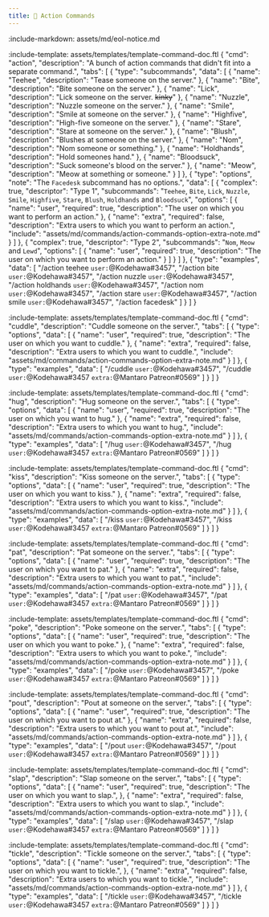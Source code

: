 ```yaml
---
title: 👋 Action Commands
---
```

:include-markdown: assets/md/eol-notice.md


:include-template: assets/templates/template-command-doc.ftl {
"cmd": "action",
"description": "A bunch of action commands that didn't fit into a separate command.",
"tabs": [
{
"type": "subcommands",
"data": [
{
"name": "Teehee",
"description": "Tease someone on the server."
},
{
"name": "Bite",
"description": "Bite someone on the server."
},
{
"name": "Lick",
"description": "Lick someone on the server. ~~kinky~~"
},
{
"name": "Nuzzle",
"description": "Nuzzle someone on the server."
},
{
"name": "Smile",
"description": "Smile at someone on the server."
},
{
"name": "Highfive",
"description": "High-five someone on the server."
},
{
"name": "Stare",
"description": "Stare at someone on the server."
},
{
"name": "Blush",
"description": "Blushes at someone on the server."
},
{
"name": "Nom",
"description": "Nom someone or something."
},
{
"name": "Holdhands",
"description": "Hold someones hand."
},
{
"name": "Bloodsuck",
"description": "Suck someone\'s blood on the server."
},
{
"name": "Meow",
"description": "Meow at something or someone."
}
]
},
{
"type": "options",
"note": "The `Facedesk` subcommand has no options.",
"data": [
{
"complex": true,
"descriptor": "Type 1",
"subcommands": "`Teehee`, `Bite`, `Lick`, `Nuzzle`, `Smile`, `Highfive`, `Stare`, `Blush`, `Holdhands` and `Bloodsuck`",
"options": [
{
"name": "user",
"required": true,
"description": "The user on which you want to perform an action."
},
{
"name": "extra",
"required": false,
"description": "Extra users to which you want to perform an action.",
"include": "assets/md/commands/action-commands-option-extra-note.md"
}
]
},
{
"complex": true,
"descriptor": "Type 2",
"subcommands": "`Nom`, `Meow` and `Lewd`",
"options": [
{
"name": "user",
"required": true,
"description": "The user on which you want to perform an action."
}
]
}
]
},
{
"type": "examples",
"data": [
"/action teehee `user:`@Kodehawa#3457",
"/action bite `user:`@Kodehawa#3457",
"/action nuzzle `user:`@Kodehawa#3457",
"/action holdhands `user:`@Kodehawa#3457",
"/action nom `user:`@Kodehawa#3457",
"/action stare `user:`@Kodehawa#3457",
"/action smile `user:`@Kodehawa#3457",
"/action facedesk"
]
}
]
}

:include-template: assets/templates/template-command-doc.ftl {
"cmd": "cuddle",
"description": "Cuddle someone on the server.",
"tabs": [
{
"type": "options",
"data": [
{
"name": "user",
"required": true,
"description": "The user on which you want to cuddle."
},
{
"name": "extra",
"required": false,
"description": "Extra users to which you want to cuddle.",
"include": "assets/md/commands/action-commands-option-extra-note.md"
}
]
},
{
"type": "examples",
"data": [
"/cuddle `user:`@Kodehawa#3457",
"/cuddle `user:`@Kodehawa#3457 `extra:`@Mantaro Patreon#0569"
]
}
]
}

:include-template: assets/templates/template-command-doc.ftl {
"cmd": "hug",
"description": "Hug someone on the server.",
"tabs": [
{
"type": "options",
"data": [
{
"name": "user",
"required": true,
"description": "The user on which you want to hug."
},
{
"name": "extra",
"required": false,
"description": "Extra users to which you want to hug.",
"include": "assets/md/commands/action-commands-option-extra-note.md"
}
]
},
{
"type": "examples",
"data": [
"/hug `user:`@Kodehawa#3457",
"/hug `user:`@Kodehawa#3457 `extra:`@Mantaro Patreon#0569"
]
}
]
}

:include-template: assets/templates/template-command-doc.ftl {
"cmd": "kiss",
"description": "Kiss someone on the server.",
"tabs": [
{
"type": "options",
"data": [
{
"name": "user",
"required": true,
"description": "The user on which you want to kiss."
},
{
"name": "extra",
"required": false,
"description": "Extra users to which you want to kiss.",
"include": "assets/md/commands/action-commands-option-extra-note.md"
}
]
},
{
"type": "examples",
"data": [
"/kiss `user:`@Kodehawa#3457",
"/kiss `user:`@Kodehawa#3457 `extra:`@Mantaro Patreon#0569"
]
}
]
}


:include-template: assets/templates/template-command-doc.ftl {
"cmd": "pat",
"description": "Pat someone on the server.",
"tabs": [
{
"type": "options",
"data": [
{
"name": "user",
"required": true,
"description": "The user on which you want to pat."
},
{
"name": "extra",
"required": false,
"description": "Extra users to which you want to pat.",
"include": "assets/md/commands/action-commands-option-extra-note.md"
}
]
},
{
"type": "examples",
"data": [
"/pat `user:`@Kodehawa#3457",
"/pat `user:`@Kodehawa#3457 `extra:`@Mantaro Patreon#0569"
]
}
]
}



:include-template: assets/templates/template-command-doc.ftl {
"cmd": "poke",
"description": "Poke someone on the server.",
"tabs": [
{
"type": "options",
"data": [
{
"name": "user",
"required": true,
"description": "The user on which you want to poke."
},
{
"name": "extra",
"required": false,
"description": "Extra users to which you want to poke.",
"include": "assets/md/commands/action-commands-option-extra-note.md"
}
]
},
{
"type": "examples",
"data": [
"/poke `user:`@Kodehawa#3457",
"/poke `user:`@Kodehawa#3457 `extra:`@Mantaro Patreon#0569"
]
}
]
}



:include-template: assets/templates/template-command-doc.ftl {
"cmd": "pout",
"description": "Pout at someone on the server.",
"tabs": [
{
"type": "options",
"data": [
{
"name": "user",
"required": true,
"description": "The user on which you want to pout at."
},
{
"name": "extra",
"required": false,
"description": "Extra users to which you want to pout at.",
"include": "assets/md/commands/action-commands-option-extra-note.md"
}
]
},
{
"type": "examples",
"data": [
"/pout `user:`@Kodehawa#3457",
"/pout `user:`@Kodehawa#3457 `extra:`@Mantaro Patreon#0569"
]
}
]
}



:include-template: assets/templates/template-command-doc.ftl {
"cmd": "slap",
"description": "Slap someone on the server.",
"tabs": [
{
"type": "options",
"data": [
{
"name": "user",
"required": true,
"description": "The user on which you want to slap.",
},
{
"name": "extra",
"required": false,
"description": "Extra users to which you want to slap.",
"include": "assets/md/commands/action-commands-option-extra-note.md"
}
]
},
{
"type": "examples",
"data": [
"/slap `user:`@Kodehawa#3457",
"/slap `user:`@Kodehawa#3457 `extra:`@Mantaro Patreon#0569"
]
}
]
}



:include-template: assets/templates/template-command-doc.ftl {
"cmd": "tickle",
"description": "Tickle someone on the server.",
"tabs": [
{
"type": "options",
"data": [
{
"name": "user",
"required": true,
"description": "The user on which you want to tickle.",
},
{
"name": "extra",
"required": false,
"description": "Extra users to which you want to tickle.",
"include": "assets/md/commands/action-commands-option-extra-note.md"
}
]
},
{
"type": "examples",
"data": [
"/tickle `user:`@Kodehawa#3457",
"/tickle `user:`@Kodehawa#3457 `extra:`@Mantaro Patreon#0569"
]
}
]
}
